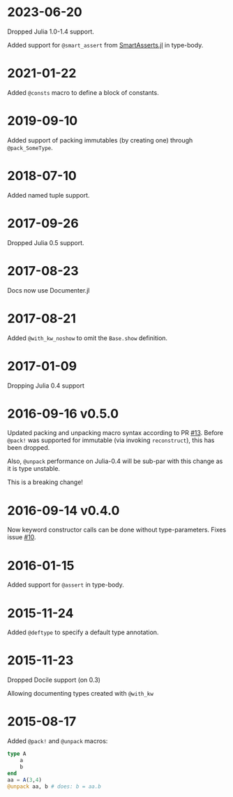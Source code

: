 # 2023-06-20

Dropped Julia 1.0-1.4 support.

Added support for `@smart_assert` from [SmartAsserts.jl](https://github.com/MrVPlusOne/SmartAsserts.jl/tree/main) in type-body.

# 2021-01-22
Added `@consts` macro to define a block of constants.

# 2019-09-10
Added support of packing immutables (by creating one) through `@pack_SomeType`.

# 2018-07-10

Added named tuple support.

# 2017-09-26

Dropped Julia 0.5 support.

# 2017-08-23

Docs now use Documenter.jl

# 2017-08-21

Added `@with_kw_noshow` to omit the `Base.show` definition.

# 2017-01-09

Dropping Julia 0.4 support

# 2016-09-16 v0.5.0

Updated packing and unpacking macro syntax according to PR
[#13](https://github.com/mauro3/Parameters.jl/pull/13).  Before
`@pack!` was supported for immutable (via invoking `reconstruct`), this
has been dropped.

Also, `@unpack` performance on Julia-0.4 will be sub-par with this
change as it is type unstable.

This is a breaking change!

# 2016-09-14 v0.4.0

Now keyword constructor calls can be done without
type-parameters. Fixes issue [#10](https://github.com/mauro3/Parameters.jl/issues/10).

# 2016-01-15

Added support for `@assert` in type-body.

# 2015-11-24

Added `@deftype` to specify a default type annotation.

# 2015-11-23

Dropped Docile support (on 0.3)

Allowing documenting types created with `@with_kw`

# 2015-08-17

Added `@pack!` and `@unpack` macros:

```julia
type A
    a
    b
end
aa = A(3,4)
@unpack aa, b # does: b = aa.b
```
